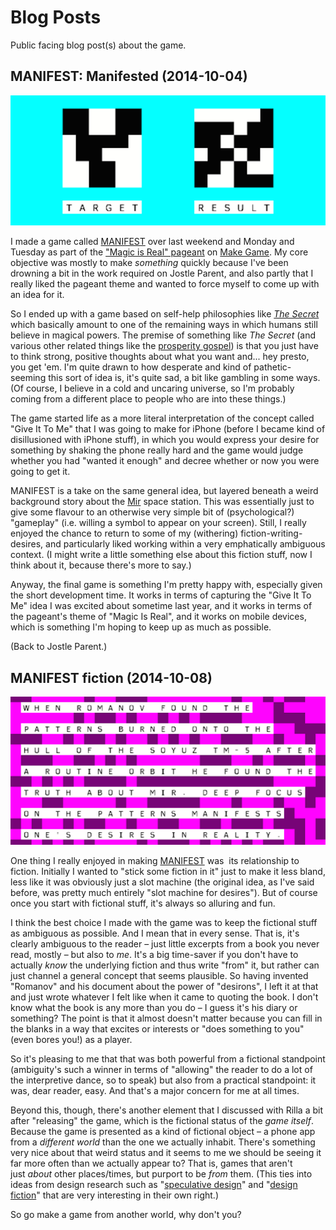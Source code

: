 # Blog Posts

Public facing blog post(s) about the game.

## MANIFEST: Manifested (2014-10-04)

![](images/MANIFEST-banner.png)

I made a game called [MANIFEST](http://www.pippinbarr.com/games/manifest/) over last weekend and Monday and Tuesday as part of the ["Magic is Real" pageant](http://forum.makega.me/category/pageants/spells) on [Make Game](http://makega.me/). My core objective was mostly to make _something_ quickly because I've been drowning a bit in the work required on Jostle Parent, and also partly that I really liked the pageant theme and wanted to force myself to come up with an idea for it.

<!--more-->

So I ended up with a game based on self-help philosophies like _[The Secret](http://en.wikipedia.org/wiki/The_Secret_(book))_ which basically amount to one of the remaining ways in which humans still believe in magical powers. The premise of something like _The Secret_ (and various other related things like the [prosperity gospel](http://en.wikipedia.org/wiki/Prosperity_theology)) is that you just have to think strong, positive thoughts about what you want and... hey presto, you get 'em. I'm quite drawn to how desperate and kind of pathetic-seeming this sort of idea is, it's quite sad, a bit like gambling in some ways. (Of course, I believe in a cold and uncaring universe, so I'm probably coming from a different place to people who are into these things.)

The game started life as a more literal interpretation of the concept called "Give It To Me" that I was going to make for iPhone (before I became kind of disillusioned with iPhone stuff), in which you would express your desire for something by shaking the phone really hard and the game would judge whether you had "wanted it enough" and decree whether or now you were going to get it.

MANIFEST is a take on the same general idea, but layered beneath a weird background story about the [Mir](http://en.wikipedia.org/wiki/Mir) space station. This was essentially just to give some flavour to an otherwise very simple bit of (psychological?) "gameplay" (i.e. willing a symbol to appear on your screen). Still, I really enjoyed the chance to return to some of my (withering) fiction-writing-desires, and particularly liked working within a very emphatically ambiguous context. (I might write a little something else about this fiction stuff, now I think about it, because there's more to say.)

Anyway, the final game is something I'm pretty happy with, especially given the short development time. It works in terms of capturing the "Give It To Me" idea I was excited about sometime last year, and it works in terms of the pageant's theme of "Magic Is Real", and it works on mobile devices, which is something I'm hoping to keep up as much as possible.

(Back to Jostle Parent.)

## MANIFEST fiction (2014-10-08)

![](images/MANIFEST-truth.png)

One thing I really enjoyed in making [MANIFEST](http://www.pippinbarr.com/manifest/info) was  its relationship to fiction. Initially I wanted to "stick some fiction in it" just to make it less bland, less like it was obviously just a slot machine (the original idea, as I've said before, was pretty much entirely "slot machine for desires"). But of course once you start with fictional stuff, it's always so alluring and fun.

<!--more-->

I think the best choice I made with the game was to keep the fictional stuff as ambiguous as possible. And I mean that in every sense. That is, it's clearly ambiguous to the reader – just little excerpts from a book you never read, mostly – but also to _me_. It's a big time-saver if you don't have to actually _know_ the underlying fiction and thus write "from" it, but rather can just channel a general concept that seems plausible. So having invented "Romanov" and his document about the power of "desirons", I left it at that and just wrote whatever I felt like when it came to quoting the book. I don't know what the book is any more than you do &#8211; I guess it's his diary or something? The point is that it almost doesn't matter because you can fill in the blanks in a way that excites or interests or "does something to you" (even bores you!) as a player.

So it's pleasing to me that that was both powerful from a fictional standpoint (ambiguity's such a winner in terms of "allowing" the reader to do a lot of the interpretive dance, so to speak) but also from a practical standpoint: it was, dear reader, easy. And that's a major concern for me at all times.

Beyond this, though, there's another element that I discussed with Rilla a bit after "releasing" the game, which is the fictional status of the _game itself_. Because the game is presented as a kind of fictional object &#8211; a phone app from a _different world_ than the one we actually inhabit. There's something very nice about that weird status and it seems to me we should be seeing it far more often than we actually appear to? That is, games that aren't just _about_ other places/times, but purport to be _from_ them. (This ties into ideas from design research such as "[speculative design](http://mitpress.mit.edu/books/speculative-everything)" and "[design fiction](http://www.slate.com/blogs/future_tense/2012/03/02/bruce_sterling_on_design_fictions_.html)" that are very interesting in their own right.)

So go make a game from another world, why don't you?

&nbsp;
